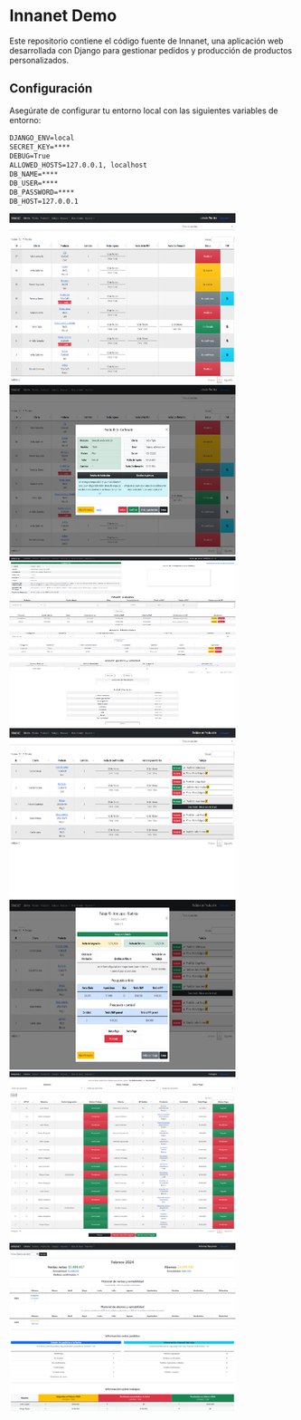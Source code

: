 # Innanet Demo

Este repositorio contiene el código fuente de Innanet, una aplicación web desarrollada con Django para gestionar pedidos y producción de productos personalizados.

## Configuración

Asegúrate de configurar tu entorno local con las siguientes variables de entorno:

```plaintext
DJANGO_ENV=local
SECRET_KEY=****
DEBUG=True
ALLOWED_HOSTS=127.0.0.1, localhost
DB_NAME=****
DB_USER=****
DB_PASSWORD=****
DB_HOST=127.0.0.1
```

<img src="https://github.com/fgrob/innanet-demo/blob/main/Screenshots/Home.png?raw=true" width="400" height="300"></img>
<img src="https://github.com/fgrob/innanet-demo/blob/main/Screenshots/Home-modal.png?raw=true" width="400" height="300"></img>
<img src="https://github.com/fgrob/innanet-demo/blob/main/Screenshots/Presupuesto.png?raw=true" width="400" height="300"></img>
<img src="https://github.com/fgrob/innanet-demo/blob/main/Screenshots/Produccion.png?raw=true" width="400" height="300"></img>
<img src="https://github.com/fgrob/innanet-demo/blob/main/Screenshots/Produccion-modal.png?raw=true" width="400" height="300"></img>
<img src="https://github.com/fgrob/innanet-demo/blob/main/Screenshots/Trabajos.png?raw=true" width="400" height="300"></img>
<img src="https://github.com/fgrob/innanet-demo/blob/main/Screenshots/Informe%20Resumen.png?raw=true" width="400" height="300"></img>



